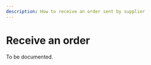 ```yaml
---
description: How to receive an order sent by supplier
---
```


# Receive an order

To be documented.

